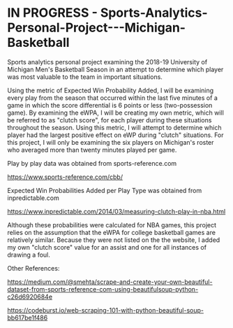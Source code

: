 # IN PROGRESS - Sports-Analytics-Personal-Project---Michigan-Basketball
Sports analytics personal project examining the 2018-19 University of Michigan Men's Basketball Season in an attempt to determine 
which player was most valuable to the team in important situations.

Using the metric of Expected Win Probability Added, I will be examining every play from the season that occurred within the last 
five minutes of a game in which the score differential is 6 points or less (two-possession game). By examining the eWPA, I will be creating my own metric, which will be referred to as "clutch score", for each player during these situations throughout the season. Using this metric, I will attempt to determine which player had the largest positive effect on eWP during "clutch" situations. For this project, I will only be examining the six players on Michigan's roster who averaged more than twenty minutes played per game.

Play by play data was obtained from sports-reference.com

https://www.sports-reference.com/cbb/

Expected Win Probabilities Added per Play Type was obtained from inpredictable.com

https://www.inpredictable.com/2014/03/measuring-clutch-play-in-nba.html

Although these probabilities were calculated for NBA games, this project relies on the assumption that the eWPA for college basketball games are relatively similar. Because they were not listed on the the website, I added my own "clutch score" value for an assist and one for all instances of drawing a foul.

Other References:

https://medium.com/@smehta/scrape-and-create-your-own-beautiful-dataset-from-sports-reference-com-using-beautifulsoup-python-c26d6920684e

https://codeburst.io/web-scraping-101-with-python-beautiful-soup-bb617be1f486
